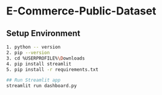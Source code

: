 # E-Commerce-Public-Dataset
## Setup Environment 
```bash
1. python -- version
2. pip --version
3. cd %USERPROFILE%\Downloads
4. pip install streamlit
5. pip install -r requirements.txt

## Run Streamlit app
streamlit run dashboard.py
